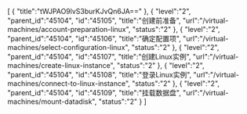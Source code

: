 [
	{
		"title":"tWJPAO9lvS3burKJvQn6JA=="
	},
	{
		"level":"2",
		"parent_id":"45104",
		"id":"45105",
		"title":"创建前准备",
		"url":"/virtual-machines/account-preparation-linux",
		"status":"2"
	},
	{
		"level":"2",
		"parent_id":"45104",
		"id":"45106",
		"title":"确定配置项",
		"url":"/virtual-machines/select-configuration-linux",
		"status":"2"
	},
	{
		"level":"2",
		"parent_id":"45104",
		"id":"45107",
		"title":"创建Linux实例",
		"url":"/virtual-machines/create-linux-instance",
		"status":"2"
	},
	{
		"level":"2",
		"parent_id":"45104",
		"id":"45108",
		"title":"登录Linux实例",
		"url":"/virtual-machines/connect-to-linux-instance",
		"status":"2"
	},
	{
		"level":"2",
		"parent_id":"45104",
		"id":"45109",
		"title":"挂载数据盘",
		"url":"/virtual-machines/mount-datadisk",
		"status":"2"
	}
]